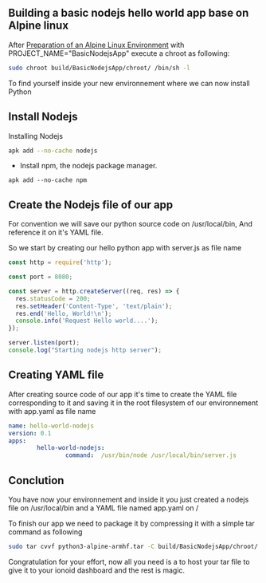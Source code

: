 ## Building a basic nodejs hello world app base on Alpine linux

After [Preparation of an Alpine Linux Environment](/apps/build/step-by-step-basic-environnement?id=building-a-basic-runtime-based-on-alpine-linux-quickly) with PROJECT_NAME="BasicNodejsApp" 
execute a chroot as following:

```bash
sudo chroot build/BasicNodejsApp/chroot/ /bin/sh -l
```

To find yourself inside your new environnement where we can now install Python

## Install Nodejs

Installing Nodejs

```bash 
apk add --no-cache nodejs
```
  - Install npm, the nodejs package manager.

```
apk add --no-cache npm
```

## Create the Nodejs file of our app

For convention we will save our python source code on /usr/local/bin,
And reference it on it's YAML file.

So we start by creating our hello python app with server.js as file name

```javascript
const http = require('http');

const port = 8080;

const server = http.createServer((req, res) => {
  res.statusCode = 200;
  res.setHeader('Content-Type', 'text/plain');
  res.end('Hello, World!\n');
  console.info('Request Hello world....');
});

server.listen(port);
console.log("Starting nodejs http server");

```

## Creating YAML file

After creating source code of our app it's time to create the YAML file 
corresponding to it and saving it in the root filesystem of our environnement 
with app.yaml as file name

```yaml
name: hello-world-nodejs
version: 0.1
apps:
        hello-world-nodejs:
                command:  /usr/bin/node /usr/local/bin/server.js
```
## Conclution

You have now your environnement and inside it you just created a nodejs file on /usr/local/bin
and a YAML file named app.yaml on / 

To finish our app we need to package it by compressing it with a simple tar command as following

```bash
sudo tar cvvf python3-alpine-armhf.tar -C build/BasicNodejsApp/chroot/ .
```

Congratulation for your effort, now all you need is a to host your tar file to give it to your ionoid dashboard
and the rest is magic.